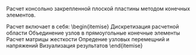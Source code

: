 Расчет консольно закрепленной плоской пластины методом конечных элементов.

Расчет включает в себя:
\begin{itemise}
Дискретизация расчетной области
Объединение узлов в прямоугольные конечные элементы
Расчет матрицы жесткости
Опредение узловых перемещний и напряжений
Визуализация результатов
\end{itemise}
